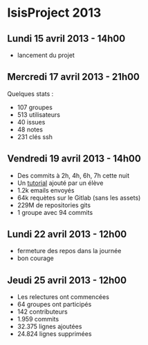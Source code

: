 IsisProject 2013
================

Lundi 15 avril 2013 - 14h00
---------------------------
- lancement du projet

Mercredi 17 avril 2013 - 21h00
------------------------------
Quelques stats :
- 107 groupes
- 513 utilisateurs
- 40 issues
- 48 notes
- 231 clés ssh

Vendredi 19 avril 2013 - 14h00
------------------------------
- Des commits à 2h, 4h, 6h, 7h cette nuit
- Un [tutorial](https://github.com/episeclab/isis/blob/master/faq.md#installation-avec-apache2-sous-debian) ajouté par un élève
- 1.2k emails envoyés
- 64k requètes sur le Gitlab (sans les assets)
- 229M de repositories gits
- 1 groupe avec 94 commits

Lundi 22 avril 2013 - 12h00
---------------------------
- fermeture des repos dans la journée
- bon courage

Jeudi 25 avril 2013 - 12h00
---------------------------
- Les relectures ont commencées
- 64 groupes ont participés
- 142 contributeurs
- 1.959 commits
- 32.375 lignes ajoutées
- 24.824 lignes supprimées
